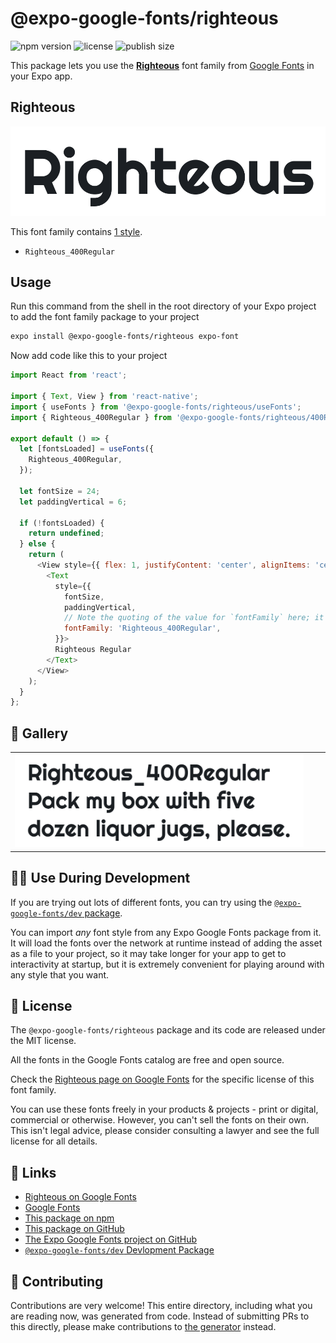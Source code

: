 # @expo-google-fonts/righteous

![npm version](https://flat.badgen.net/npm/v/@expo-google-fonts/righteous)
![license](https://flat.badgen.net/github/license/expo/google-fonts)
![publish size](https://flat.badgen.net/packagephobia/install/@expo-google-fonts/righteous)

This package lets you use the [**Righteous**](https://fonts.google.com/specimen/Righteous) font family from [Google Fonts](https://fonts.google.com/) in your Expo app.

## Righteous

![Righteous](./font-family.png)

This font family contains [1 style](#-gallery).

- `Righteous_400Regular`

## Usage

Run this command from the shell in the root directory of your Expo project to add the font family package to your project
```sh
expo install @expo-google-fonts/righteous expo-font
```

Now add code like this to your project
```js
import React from 'react';

import { Text, View } from 'react-native';
import { useFonts } from '@expo-google-fonts/righteous/useFonts';
import { Righteous_400Regular } from '@expo-google-fonts/righteous/400Regular';

export default () => {
  let [fontsLoaded] = useFonts({
    Righteous_400Regular,
  });

  let fontSize = 24;
  let paddingVertical = 6;

  if (!fontsLoaded) {
    return undefined;
  } else {
    return (
      <View style={{ flex: 1, justifyContent: 'center', alignItems: 'center' }}>
        <Text
          style={{
            fontSize,
            paddingVertical,
            // Note the quoting of the value for `fontFamily` here; it expects a string!
            fontFamily: 'Righteous_400Regular',
          }}>
          Righteous Regular
        </Text>
      </View>
    );
  }
};

```

## 🔡 Gallery


||||
|-|-|-|
|![Righteous_400Regular](./Righteous_400Regular.ttf.png)||||


## 👩‍💻 Use During Development

If you are trying out lots of different fonts, you can try using the [`@expo-google-fonts/dev` package](https://github.com/expo/google-fonts/tree/master/font-packages/dev#readme).

You can import *any* font style from any Expo Google Fonts package from it. It will load the fonts
over the network at runtime instead of adding the asset as a file to your project, so it may take longer
for your app to get to interactivity at startup, but it is extremely convenient
for playing around with any style that you want.

## 📖 License

The `@expo-google-fonts/righteous` package and its code are released under the MIT license.

All the fonts in the Google Fonts catalog are free and open source.

Check the [Righteous page on Google Fonts](https://fonts.google.com/specimen/Righteous) for the specific license of this font family.

You can use these fonts freely in your products & projects - print or digital, commercial or otherwise. However, you can't sell the fonts on their own. This isn't legal advice, please consider consulting a lawyer and see the full license for all details.

## 🔗 Links

- [Righteous on Google Fonts](https://fonts.google.com/specimen/Righteous)
- [Google Fonts](https://fonts.google.com/)
- [This package on npm](https://www.npmjs.com/package/@expo-google-fonts/righteous)
- [This package on GitHub](https://github.com/expo/google-fonts/tree/master/font-packages/righteous)
- [The Expo Google Fonts project on GitHub](https://github.com/expo/google-fonts)
- [`@expo-google-fonts/dev` Devlopment Package](https://github.com/expo/google-fonts/tree/master/font-packages/dev)

## 🤝 Contributing

Contributions are very welcome! This entire directory, including what you are reading now, was generated from code. Instead of submitting PRs to this directly, please make contributions to [the generator](https://github.com/expo/google-fonts/tree/master/packages/generator) instead.
